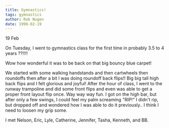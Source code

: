 ```yaml
---
title: Gymnastics!
tags: gymnastics
author: Rob Nugen
date: 1998-02-19
---
```


<title>Journal</title>

<p class=date>19 Feb</p>

On Tuesday, I went to gymnastics class for the first time in probably
3.5 to 4 years ??!!!!
<p>
Wow how wonderful it was to be back on that big bouncy blue carpet!  
<p>
We started with some walking handstands and then cartwheels then
roundoffs then after a bit I was doing roundoff back flips!! Big big
tall high back flips and I felt glorious and joyful!
After the hour of class, I went to the runway trampoline and did some
front flips and even was able to get a proper front layout flip once.
Way way way fun.
I got on the high bar, but after only a few swings, I could feel my palm
screaming "RIP!"
I didn't rip, but dropped off and wondered how I was able to do it
previously..  I think I need to loosen my grip some.
<p>
I met Nelson, Eric, Lyle, Catherine, Jennifer, Tasha, Kenneth, and BB.</p>
